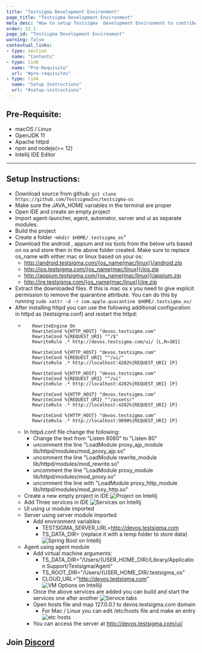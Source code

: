 ```yaml
---
title: "Testsigma Development Environment"
page_title: "Testsigma Development Environment"
meta_desc: "How to setup Testsigma  Development Environment to contribute"
order: 22.1
page_id: "Testsigma Development Environment"
warning: false
contextual_links:
- type: section
  name: "Contents"
- type: link
  name: "Pre-Requisite"
  url: "#pre-requisites"
- type: link
  name: "Setup Instructions"
  url: "#setup-instructions"
---
```



## **Pre-Requisite:**
 - macOS / Linux
 - OpenJDK 11
 - Apache httpd
 - npm and nodejs(>= 12)
 - Intellij IDE Editor


---
## **Setup Instructions:**
 - Download source from github:
    `git clone https://github.com/TestsigmaInc/testsigma-os` 
 - Make sure the JAVA_HOME variables in the terminal are proper
 - Open IDE and create an empty project
 - Import agent-launcher, agent, automator, server and ui as separate modules.
 - Build the project
 - Create a folder -`mkdir $HOME/.testsigma_os”`
 - Download the android , appium and ios tools from the below urls based on os and store then in the above folder created. Make sure to replace os_name with either mac or linux based on your os:
   - http://android.testsigma.com/{os_name(mac/linux)}/android.zip
   - http://ios.testsigma.com/{os_name(mac/linux)}/ios.zip
   - http://appium.testsigma.com/{os_name(mac/linux)}/appium.zip
   - http://jre.testsigma.com/{os_name(mac/linux)}/jre.zip
 - Extract the downloaded files. If this is mac os x you need to give explicit permission  to remove the quarantine attribute. You can do this by running `sudo xattr -d -r com.apple.quarantine $HOME/.testsigma_os/`
 - After installing httpd you can use the following additional configuration in httpd as (testsigma.conf) and restart the httpd:
   - ```shell
        RewriteEngine On
        RewriteCond %{HTTP_HOST} "devos.testsigma.com"
        RewriteCond %{REQUEST_URI} "^/$"
        RewriteRule .* http://devos.testsigma.com/ui/ [L,R=301]

        RewriteCond %{HTTP_HOST} "devos.testsigma.com"
        RewriteCond %{REQUEST_URI} "^/ui/"
        RewriteRule .* http://localhost:4202%{REQUEST_URI} [P]

        RewriteCond %{HTTP_HOST} "devos.testsigma.com"
        RewriteCond %{REQUEST_URI} "^/ui"
        RewriteRule .* http://localhost:4202%{REQUEST_URI} [P]

        RewriteCond %{HTTP_HOST} "devos.testsigma.com"
        RewriteCond %{REQUEST_URI} "^/assets/"
        RewriteRule .* http://localhost:4202%{REQUEST_URI} [P]

        RewriteCond %{HTTP_HOST} "devos.testsigma.com"
        RewriteRule .* http://localhost:9090%{REQUEST_URI} [P]
      ```
   - In httpd.conf file change the following:
     - Change the text from "Listen 8080" to "Listen 80"
     - uncomment the line "LoadModule proxy_ajp_module lib/httpd/modules/mod_proxy_ajp.so"
     - uncomment the line "LoadModule rewrite_module lib/httpd/modules/mod_rewrite.so"
     - uncomment the line "LoadModule proxy_module lib/httpd/modules/mod_proxy.so"
     - uncomment the line with "LoadModule proxy_http_module lib/httpd/modules/mod_proxy_http.so"
   - Create a new empty project in IDE
     ![Project on Intellij](https://docs.testsigma.com/images/setup-dev-environment/create-intelij-project.png)
   - Add Three services in IDE
     ![Services on Intellij](https://docs.testsigma.com/images/setup-dev-environment/services-tab.png)
   - UI using ui module imported
   - Server using server module imported
     - Add environment variables:
       - TESTSIGMA_SERVER_URL=http://devos.testsigma.com
       - TS_DATA_DIR= {replace it with a temp folder to store data}
         ![Spring Boot on Intellij](https://docs.testsigma.com/images/setup-dev-environment/spring-boot-config.png)
   - Agent using agent module
     - Add virtual machine arguments:
       - TS_DATA_DIR="/Users/{USER_HOME_DIR}/Library/Application Support/Testsigma/Agent"
       - TS_ROOT_DIR="/Users/{USER_HOME_DIR/.testsigma_os"
       - CLOUD_URL="http://devos.testsigma.com"
       ![VM Options on Intelliji](https://docs.testsigma.com/images/setup-dev-environment/vm-options.png)
     - Once the above services are added you can build and start the services one after another
        ![Service tabs](https://docs.testsigma.com/images/setup-dev-environment/services-tab.png)
     - Open hosts file and map 127.0.0.1 to devos.testsigma.com domain
       - For Mac / Linux you can edit /etc/hosts file and make an entry
         ![etc hosts](https://docs.testsigma.com/images/setup-dev-environment/etc-host-entries.png)
     - You can access the server at http://devos.testsigma.com/ui/


## **Join [Discord](https://discord.gg/CB5aFkngeG)**